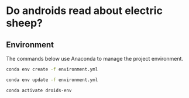 # Do androids read about electric sheep?

## Environment

The commands below use Anaconda to manage the project environment.

```bash
conda env create -f environment.yml

conda env update -f environment.yml

conda activate droids-env
```

